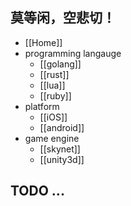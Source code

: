 ## 莫等闲，空悲切！
* [[Home]]
* programming langauge
    - [[golang]]
    - [[rust]]
    - [[lua]]
    - [[ruby]]
* platform
    - [[iOS]]
    - [[android]]
* game engine
    - [[skynet]]
    - [[unity3d]]

## TODO ...
